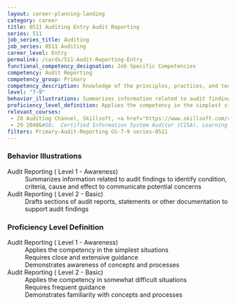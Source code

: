 ```yaml
---
layout: career-planning-landing
category: career
title: 0511 Auditing Entry Audit Reporting
series: 511
job_series_title: Auditing
job_series: 0511 Auditing
career_level: Entry
permalink: /cards/511-Audit-Reporting-Entry
functional_competency_designation: Job Specific Competencies
competency: Audit Reporting
competency_group: Primary
competency_description: Knowledge of the principles, practices, and techniques used to report audit findings (criteria, condition, cause, effect, and recommendation) 
level: "7-9"
behavior_illustrations: Summarizes information related to audit findings to identify condition, criteria, cause and effect to communicate potential concerns ? Drafts sections of audit reports, statements or other documentation to support audit findings
proficiency_level_definition: Applies the competency in the simplest situations ? Requires close and extensive guidance ? Demonstrates awareness of concepts and processes ? Applies the competency in somewhat difficult situations ? Requires frequent guidance ? Demonstrates familiarity with concepts and processes
relevant_courses: 
 - 28 Auditing Channel, Skillsoft, <a href="https://www.skillsoft.com/channel/auditing-3e0535b0-2118-11e7-a974-1962c7e6a20b">https://www.skillsoft.com/channel/auditing-3e0535b0-2118-11e7-a974-1962c7e6a20b</a>
 - 29 2040&#58;  Certified Information System Auditor (CISA), Learning Tree, <a href="https://www.learningtree.com/courses/2040/cisa-certification-cisa-exam-prep/">https://www.learningtree.com/courses/2040/cisa-certification-cisa-exam-prep/</a>
filters: Primary-Audit-Reporting GS-7-9 series-0511
---
```


<div class="desktop:grid-col-6 margin-y-205">
  <div class="border-top-2 bg-white padding-2 shadow-5 height-full members-hover border-1px button-border border-top-blue radius-lg card-text-color">
    <h3>Behavior Illustrations</h3>
    <dl class="text-base card-content-color"><dt>Audit Reporting ( Level 1 - Awareness)</dt><dd>Summarizes information related to audit findings to identify condition, criteria, cause and effect to communicate potential concerns</dd><dt>Audit Reporting ( Level 2 - Basic)</dt><dd>Drafts sections of audit reports, statements or other documentation to support audit findings</dd></dl>
  </div>
</div>
<div class="desktop:grid-col-6 margin-y-205">
  <div class="border-top-2 bg-white padding-2 shadow-5 height-full members-hover border-1px button-border border-top-blue radius-lg card-text-color">
    <h3>Proficiency Level Definition</h3>
    <dl class="text-base card-content-color"><dt>Audit Reporting ( Level 1 - Awareness)</dt><dd>Applies the competency in the simplest situations </dd><dd> Requires close and extensive guidance </dd><dd> Demonstrates awareness of concepts and processes</dd><dt>Audit Reporting ( Level 2 - Basic)</dt><dd>Applies the competency in somewhat difficult situations </dd><dd> Requires frequent guidance </dd><dd> Demonstrates familiarity with concepts and processes</dd></dl>
  </div>
</div>